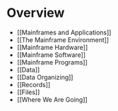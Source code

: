 # Overview
- [[Mainframes and Applications]]
- [[The Mainframe Environment]]
- [[Mainframe Hardware]]
- [[Mainframe Software]]
- [[Mainframe Programs]]
- [[Data]]
- [[Data Organizing]]
- [[Records]]
- [[Files]]
- [[Where We Are Going]]